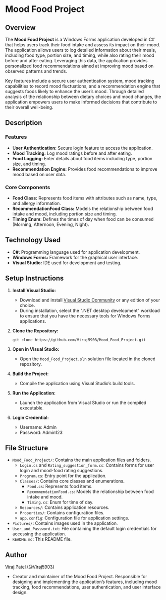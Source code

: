 # Mood Food Project

## Overview
The **Mood Food Project** is a Windows Forms application developed in C# that helps users track their food intake and assess its impact on their mood. The application allows users to log detailed information about their meals, including food type, portion size, and timing, while also rating their mood before and after eating. Leveraging this data, the application provides personalized food recommendations aimed at improving mood based on observed patterns and trends.

Key features include a secure user authentication system, mood tracking capabilities to record mood fluctuations, and a recommendation engine that suggests foods likely to enhance the user’s mood. Through detailed analysis of the relationship between dietary choices and mood changes, the application empowers users to make informed decisions that contribute to their overall well-being.

## Description

### Features
- **User Authentication:** Secure login feature to access the application.
- **Mood Tracking:** Log mood ratings before and after eating.
- **Food Logging:** Enter details about food items including type, portion size, and timing.
- **Recommendation Engine:** Provides food recommendations to improve mood based on user data.

### Core Components
- **Food Class:** Represents food items with attributes such as name, type, and allergy information.
- **RecommendationFood Class:** Models the relationship between food intake and mood, including portion size and timing.
- **Timing Enum:** Defines the times of day when food can be consumed (Morning, Afternoon, Evening, Night).

## Technology Used
- **C#:** Programming language used for application development.
- **Windows Forms:** Framework for the graphical user interface.
- **Visual Studio:** IDE used for development and testing.

## Setup Instructions
1. **Install Visual Studio:**
   - Download and install [Visual Studio Community](https://visualstudio.microsoft.com/vs/community/) or any edition of your choice.
   - During installation, select the ".NET desktop development" workload to ensure that you have the necessary tools for Windows Forms applications.

2. **Clone the Repository:**
    ```
    git clone https://github.com/Viraj5903/Mood_Food_Project.git
    ```

3. **Open in Visual Studio:**
   - Open the `Mood_Food_Project.sln` solution file located in the cloned repository.

4. **Build the Project:**
   - Compile the application using Visual Studio’s build tools.

5. **Run the Application:**
   - Launch the application from Visual Studio or run the compiled executable.

6. **Login Credential:**
   - Username: Admin
   - Password: Admin123

## File Structure
- `Mood_Food_Project/`: Contains the main application files and folders.
    - `Login.cs` and `Rating_suggestion_form.cs`: Contains forms for user login and mood-food rating suggestions.
    - `Program.cs`: Entry point for the application.
    - `Classes/`: Contains core classes and enumerations.
      - `Food.cs`: Represents food items.
      - `RecommendationFood.cs`: Models the relationship between food intake and mood.
      - `Timing.cs`: Enum for time of day.
    - `Resources/`: Contains application resources.
    - `Properties/`: Contains configuration files.
    - `app.config`: Configuration file for application settings.
- `Pictures/`: Contains images used in the application.
- `User_and_Password.txt`: File containing the default login credentials for accessing the application.
- `README.md`: This README file.

## Author
[Viraj Patel \(@Viraj5903\)](https://github.com/Viraj5903)
- Creator and maintainer of the Mood Food Project. Responsible for designing and implementing the application’s features, including mood tracking, food recommendations, user authentication, and user interface design.